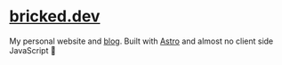 # [bricked.dev](https://bricked.dev)

My personal website and [blog](https://bricked.dev/blog). Built with
[Astro](https://astro.build) and almost no client side JavaScript :rocket:
